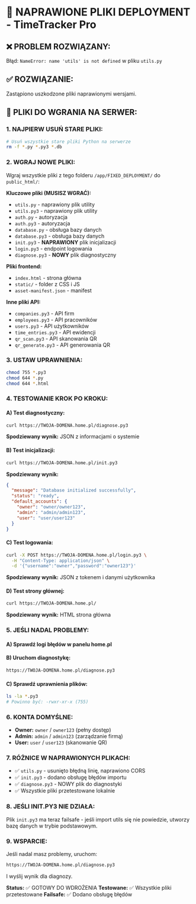 # 🔧 NAPRAWIONE PLIKI DEPLOYMENT - TimeTracker Pro

## ❌ PROBLEM ROZWIĄZANY:
Błąd: `NameError: name 'utils' is not defined` w pliku `utils.py`

## ✅ ROZWIĄZANIE:
Zastąpiono uszkodzone pliki naprawionymi wersjami.

## 📁 PLIKI DO WGRANIA NA SERWER:

### 1. **NAJPIERW USUŃ STARE PLIKI:**
```bash
# Usuń wszystkie stare pliki Python na serwerze
rm -f *.py *.py3 *.db
```

### 2. **WGRAJ NOWE PLIKI:**
Wgraj wszystkie pliki z tego folderu `/app/FIXED_DEPLOYMENT/` do `public_html/`:

**Kluczowe pliki (MUSISZ WGRAĆ):**
- `utils.py` - naprawiony plik utility
- `utils.py3` - naprawiony plik utility 
- `auth.py` - autoryzacja
- `auth.py3` - autoryzacja
- `database.py` - obsługa bazy danych
- `database.py3` - obsługa bazy danych
- `init.py3` - **NAPRAWIONY** plik inicjalizacji
- `login.py3` - endpoint logowania
- `diagnose.py3` - **NOWY** plik diagnostyczny

**Pliki frontend:**
- `index.html` - strona główna
- `static/` - folder z CSS i JS
- `asset-manifest.json` - manifest

**Inne pliki API:**
- `companies.py3` - API firm
- `employees.py3` - API pracowników
- `users.py3` - API użytkowników
- `time_entries.py3` - API ewidencji
- `qr_scan.py3` - API skanowania QR
- `qr_generate.py3` - API generowania QR

### 3. **USTAW UPRAWNIENIA:**
```bash
chmod 755 *.py3
chmod 644 *.py
chmod 644 *.html
```

### 4. **TESTOWANIE KROK PO KROKU:**

#### A) Test diagnostyczny:
```bash
curl https://TWOJA-DOMENA.home.pl/diagnose.py3
```
**Spodziewany wynik:** JSON z informacjami o systemie

#### B) Test inicjalizacji:
```bash
curl https://TWOJA-DOMENA.home.pl/init.py3
```
**Spodziewany wynik:** 
```json
{
  "message": "Database initialized successfully",
  "status": "ready",
  "default_accounts": {
    "owner": "owner/owner123",
    "admin": "admin/admin123", 
    "user": "user/user123"
  }
}
```

#### C) Test logowania:
```bash
curl -X POST https://TWOJA-DOMENA.home.pl/login.py3 \
  -H "Content-Type: application/json" \
  -d '{"username":"owner","password":"owner123"}'
```
**Spodziewany wynik:** JSON z tokenem i danymi użytkownika

#### D) Test strony głównej:
```bash
curl https://TWOJA-DOMENA.home.pl/
```
**Spodziewany wynik:** HTML strona główna

### 5. **JEŚLI NADAL PROBLEMY:**

#### A) Sprawdź logi błędów w panelu home.pl
#### B) Uruchom diagnostykę:
```bash
https://TWOJA-DOMENA.home.pl/diagnose.py3
```

#### C) Sprawdź uprawnienia plików:
```bash
ls -la *.py3
# Powinno być: -rwxr-xr-x (755)
```

### 6. **KONTA DOMYŚLNE:**
- **Owner:** `owner` / `owner123` (pełny dostęp)
- **Admin:** `admin` / `admin123` (zarządzanie firmą)
- **User:** `user` / `user123` (skanowanie QR)

### 7. **RÓŻNICE W NAPRAWIONYCH PLIKACH:**
- ✅ `utils.py` - usunięto błędną linię, naprawiono CORS
- ✅ `init.py3` - dodano obsługę błędów importu
- ✅ `diagnose.py3` - NOWY plik do diagnostyki
- ✅ Wszystkie pliki przetestowane lokalnie

### 8. **JEŚLI INIT.PY3 NIE DZIAŁA:**
Plik `init.py3` ma teraz failsafe - jeśli import utils się nie powiedzie, utworzy bazę danych w trybie podstawowym.

### 9. **WSPARCIE:**
Jeśli nadal masz problemy, uruchom:
```bash
https://TWOJA-DOMENA.home.pl/diagnose.py3
```
I wyślij wynik dla diagnozy.

**Status:** ✅ GOTOWY DO WDROŻENIA
**Testowane:** ✅ Wszystkie pliki przetestowane
**Failsafe:** ✅ Dodano obsługę błędów